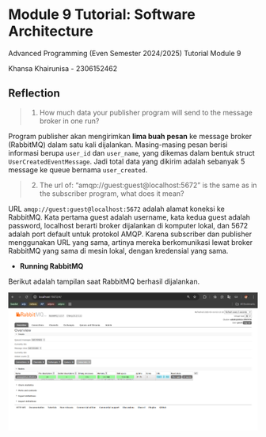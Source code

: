 # Module 9 Tutorial: Software Architecture

Advanced Programming (Even Semester 2024/2025) Tutorial Module 9

Khansa Khairunisa - 2306152462

## Reflection

>1. How much data your publisher program will send to the message broker in one run?

Program publisher akan mengirimkan **lima buah pesan** ke message broker (RabbitMQ) dalam satu kali dijalankan. Masing-masing pesan berisi informasi berupa `user_id` dan `user_name`, yang dikemas dalam bentuk struct `UserCreatedEventMessage`. Jadi total data yang dikirim adalah sebanyak 5 message ke queue bernama `user_created`.

>2. The url of: “amqp://guest:guest@localhost:5672” is the same as in the subscriber program, what does it mean?

URL `amqp://guest:guest@localhost:5672` adalah alamat koneksi ke RabbitMQ. Kata pertama guest adalah username, kata kedua guest adalah password, localhost berarti broker dijalankan di komputer lokal, dan 5672 adalah port default untuk protokol AMQP. Karena subscriber dan publisher menggunakan URL yang sama, artinya mereka berkomunikasi lewat broker RabbitMQ yang sama di mesin lokal, dengan kredensial yang sama.

- **Running RabbitMQ**

Berikut adalah tampilan saat RabbitMQ berhasil dijalankan.

![Running RabbitMQ](images/RabbitMQ_Running.png)